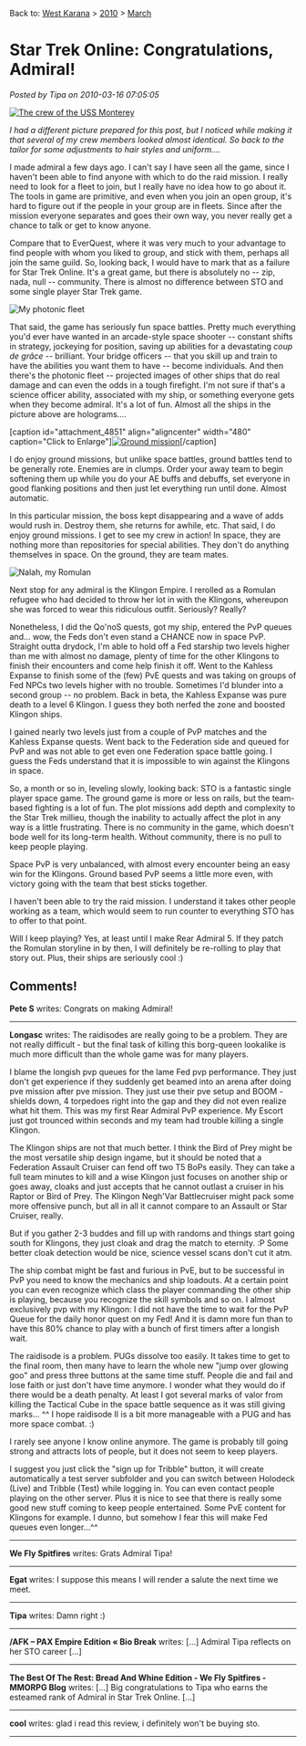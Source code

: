 Back to: [West Karana](/posts/westkarana.md) > [2010](/posts/2010/westkarana.md) > [March](./westkarana.md)
# Star Trek Online: Congratulations, Admiral!

*Posted by Tipa on 2010-03-16 07:05:05*

[![](../../../uploads/2010/03/crew.jpg "The crew of the USS Monterey")](../../../uploads/2010/03/crew.jpg)

*I had a different picture prepared for this post, but I noticed while making it that several of my crew members looked almost identical. So back to the tailor for some adjustments to hair styles and uniform....*

I made admiral a few days ago. I can't say I have seen all the game, since I haven't been able to find anyone with which to do the raid mission. I really need to look for a fleet to join, but I really have no idea how to go about it. The tools in game are primitive, and even when you join an open group, it's hard to figure out if the people in your group are in fleets. Since after the mission everyone separates and goes their own way, you never really get a chance to talk or get to know anyone.

Compare that to EverQuest, where it was very much to your advantage to find people with whom you liked to group, and stick with them, perhaps all join the same guild. So, looking back, I would have to mark that as a failure for Star Trek Online. It's a great game, but there is absolutely no -- zip, nada, null -- community. There is almost no difference between STO and some single player Star Trek game.

![](../../../uploads/2010/03/GameClient-2010-03-15-19-13-40-37.jpg "My photonic fleet")

That said, the game has seriously fun space battles. Pretty much everything you'd ever have wanted in an arcade-style space shooter -- constant shifts in strategy, jockeying for position, saving up abilities for a devastating *coup de grâce* -- brilliant. Your bridge officers -- that you skill up and train to have the abilities you want them to have -- become individuals. And then there's the photonic fleet -- projected images of other ships that do real damage and can even the odds in a tough firefight. I'm not sure if that's a science officer ability, associated with my ship, or something everyone gets when they become admiral. It's a lot of fun. Almost all the ships in the picture above are holograms....

[caption id="attachment\_4851" align="aligncenter" width="480" caption="Click to Enlarge"][![](../../../uploads/2010/03/GameClient-2010-03-15-19-19-09-52-480x384.jpg "Ground mission")](../../../uploads/2010/03/GameClient-2010-03-15-19-19-09-52.jpg)[/caption]

I do enjoy ground missions, but unlike space battles, ground battles tend to be generally rote. Enemies are in clumps. Order your away team to begin softening them up while you do your AE buffs and debuffs, set everyone in good flanking positions and then just let everything run until done. Almost automatic.

In this particular mission, the boss kept disappearing and a wave of adds would rush in. Destroy them, she returns for awhile, etc. That said, I do enjoy ground missions. I get to see my crew in action! In space, they are nothing more than repositories for special abilities. They don't do anything themselves in space. On the ground, they are team mates.

![](../../../uploads/2010/03/GameClient-2010-03-15-21-35-29-73.jpg "Nalah, my Romulan")

Next stop for any admiral is the Klingon Empire. I rerolled as a Romulan refugee who had decided to throw her lot in with the Klingons, whereupon she was forced to wear this ridiculous outfit. Seriously? Really? 

Nonetheless, I did the Qo'noS quests, got my ship, entered the PvP queues and... wow, the Feds don't even stand a CHANCE now in space PvP. Straight outta drydock, I'm able to hold off a Fed starship two levels higher than me with almost no damage, plenty of time for the other Klingons to finish their encounters and come help finish it off. Went to the Kahless Expanse to finish some of the (few) PvE quests and was taking on groups of Fed NPCs two levels higher with no trouble. Sometimes I'd blunder into a second group -- no problem. Back in beta, the Kahless Expanse was pure death to a level 6 Klingon. I guess they both nerfed the zone and boosted Klingon ships.

I gained nearly two levels just from a couple of PvP matches and the Kahless Expanse quests. Went back to the Federation side and queued for PvP and was not able to get even one Federation space battle going. I guess the Feds understand that it is impossible to win against the Klingons in space.

So, a month or so in, leveling slowly, looking back: STO is a fantastic single player space game. The ground game is more or less on rails, but the team-based fighting is a lot of fun. The plot missions add depth and complexity to the Star Trek millieu, though the inability to actually affect the plot in any way is a little frustrating. There is no community in the game, which doesn't bode well for its long-term health. Without community, there is no pull to keep people playing.

Space PvP is very unbalanced, with almost every encounter being an easy win for the Klingons. Ground based PvP seems a little more even, with victory going with the team that best sticks together.

I haven't been able to try the raid mission. I understand it takes other people working as a team, which would seem to run counter to everything STO has to offer to that point.

Will I keep playing? Yes, at least until I make Rear Admiral 5. If they patch the Romulan storyline in by then, I will definitely be re-rolling to play that story out. Plus, their ships are seriously cool :)

## Comments!

**Pete S** writes: Congrats on making Admiral!

---

**Longasc** writes: The raidisodes are really going to be a problem. They are not really difficult - but the final task of killing this borg-queen lookalike is much more difficult than the whole game was for many players.

I blame the longish pvp queues for the lame Fed pvp performance. They just don't get experience if they suddenly get beamed into an arena after doing pve mission after pve mission. They just use their pve setup and BOOM - shields down, 4 torpedoes right into the gap and they did not even realize what hit them. This was my first Rear Admiral PvP experience. My Escort just got trounced within seconds and my team had trouble killing a single Klingon.

The Klingon ships are not that much better. I think the Bird of Prey might be the most versatile ship design ingame, but it should be noted that a Federation Assault Cruiser can fend off two T5 BoPs easily. They can take a full team minutes to kill and a wise Klingon just focuses on another ship or goes away, cloaks and just accepts that he cannot outlast a cruiser in his Raptor or Bird of Prey. The Klingon Negh'Var Battlecruiser might pack some more offensive punch, but all in all it cannot compare to an Assault or Star Cruiser, really.

But if you gather 2-3 buddes and fill up with randoms and things start going south for Klingons, they just cloak and drag the match to eternity. :P Some better cloak detection would be nice, science vessel scans don't cut it atm.


The ship combat might be fast and furious in PvE, but to be successful in PvP you need to know the mechanics and ship loadouts. At a certain point you can even recognize which class the player commanding the other ship is playing, because you recognize the skill symbols and so on.
I almost exclusively pvp with my Klingon: I did not have the time to wait for the PvP Queue for the daily honor quest on my Fed! And it is damn more fun than to have this 80% chance to play with a bunch of first timers after a longish wait.

The raidisode is a problem. PUGs dissolve too easily. It takes time to get to the final room, then many have to learn the whole new "jump over glowing goo" and press three buttons at the same time stuff. People die and fail and lose faith or just don't have time anymore. I wonder what they would do if there would be a death penalty.
At least I got several marks of valor from killing the Tactical Cube in the space battle sequence as it was still giving marks... ^^ I hope raidisode II is a bit more manageable with a PUG and has more space combat. :)

I rarely see anyone I know online anymore. The game is probably till going strong and attracts lots of people, but it does not seem to keep players.


I suggest you just click the "sign up for Tribble" button, it will create automatically a test server subfolder and you can switch between Holodeck (Live) and Tribble (Test) while logging in. You can even contact people playing on the other server. Plus it is nice to see that there is really some good new stuff coming to keep people entertained. Some PvE content for Klingons for example. I dunno, but somehow I fear this will make Fed queues even longer...^^

---

**We Fly Spitfires** writes: Grats Admiral Tipa!

---

**Egat** writes: I suppose this means I will render a salute the next time we meet.

---

**Tipa** writes: Damn right :)

---

**/AFK &#8211; PAX Empire Edition &laquo; Bio Break** writes: [...] Admiral Tipa reflects on her STO career [...]

---

**The Best Of The Rest: Bread And Whine Edition - We Fly Spitfires - MMORPG Blog** writes: [...] Big congratulations to Tipa who earns the esteamed rank of Admiral in Star Trek Online. [...]

---

**cool** writes: glad i read this review, i definitely won't be buying sto.

---

